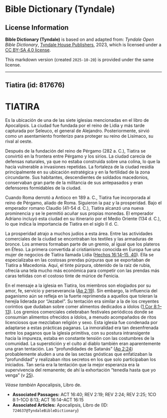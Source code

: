 # Bible Dictionary (Tyndale)

## License Information

**Bible Dictionary (Tyndale)** is based on and adapted from: _Tyndale Open Bible Dictionary_, [Tyndale House Publishers](https://tyndaleopenresources.com/), 2023, which is licensed under a [CC BY-SA 4.0 license](https://creativecommons.org/licenses/by-sa/4.0/legalcode.en).

This markdown version (created `2025-10-20`) is provided under the same license.



--------------------------------

## Tiatira (id: 817676)

TIATIRA
=======

Es la ubicación de una de las siete iglesias mencionadas en el libro de Apocalipsis. La ciudad fue fundada por el reino de Lidia y más tarde capturada por Seleuco, el general de Alejandro. Posteriormente, sirvió como un asentamiento fronterizo para proteger su reino de Lisímaco, su rival al oeste.

Después de la fundación del reino de Pérgamo (282 a. C.), Tiatira se convirtió en la frontera entre Pérgamo y los sirios. La ciudad carecía de defensas naturales, ya que no estaba construida sobre una colina, lo que la hacía vulnerable a invasiones repetidas. La fortaleza de la ciudad residía principalmente en su ubicación estratégica y en la fertilidad de la zona circundante. Sus habitantes, descendientes de soldados macedonios, conservaban gran parte de la militancia de sus antepasados y eran defensores formidables de la ciudad.

Cuando Roma derrotó a Antíoco en 189 a. C., Tiatira fue incorporada al reino de Pérgamo, aliado de Roma. Siguieron la paz y la prosperidad. Bajo el emperador romano Claudio (41–54 d. C.), Tiatira alcanzó una nueva prominencia y se le permitió acuñar sus propias monedas. El emperador Adriano incluyó esta ciudad en su itinerario por el Medio Oriente (134 d. C.), lo que indica la importancia de Tiatira en el siglo II d. C.

La prosperidad atrajo a muchos judíos a esta área. Entre las actividades comerciales de la ciudad se encontraban los textiles y las armaduras de bronce. Los armeros formaban parte de un gremio, al igual que los plateros en Éfeso. La primera convertida al cristianismo conocida en Europa fue una mujer de negocios de Tiatira llamada Lidia ([Hechos 16:14–15, 40](https://ref.ly/Acts16:14-Acts16:15,Acts16:40)). Ella se especializaba en las costosas prendas púrpuras que se exportaban de Tiatira a Macedonia. Aquí, el tinte púrpura, obtenido de la raíz de rubia, ofrecía una tela mucho más económica para competir con las prendas más caras teñidas con el costoso tinte de múrice de Fenicia.

En el mensaje a la iglesia en Tiatira, los miembros son elogiados por su amor, fe, servicio y perseverancia ([Ap 2:19](https://ref.ly/Rev2:19)). Sin embargo, la influencia del paganismo aún se refleja en la fuerte reprimenda a aquellos que toleran la herejía liderada por “Jezabel”. Su tentación era similar a la de los creyentes corintios que dudaban sobre comer alimentos dedicados a ídolos ([1 Cor 8:1–13](https://ref.ly/1Cor8:1-1Cor8:13)). Los gremios comerciales celebraban festivales periódicos donde se consumían alimentos ofrecidos a ídolos, a menudo acompañados de ritos licenciosos que mezclaban religión y sexo. Esta iglesia fue condenada por adaptarse a estas prácticas paganas. La inmoralidad era tan desenfrenada entre los paganos que la iglesia primitiva, con su postura intransigente hacia la impureza, estaba en constante tensión con las costumbres de la comunidad. La superstición y el culto al diablo también eran aparentemente una gran tentación. Las “profundidades de Satanás” ([Ap 2:24](https://ref.ly/Rev2:24)) probablemente aluden a una de las sectas gnósticas que enfatizaban la “profundidad” y realizaban ritos secretos en los que solo participaban los iniciados. Tan seria era la tentación que la mejor esperanza era la supervivencia del remanente; de ahí la exhortación “tenedla hasta que yo venga” (v [25](https://ref.ly/Rev2:25)).

*Véase también* Apocalipsis, Libro de.

* **Associated Passages:** ACT 16:40; REV 2:19; REV 2:24; REV 2:25; 1CO 8:1–1CO 8:13; ACT 16:14–ACT 16:15
* **Associated Articles:** Apocalipsis, Libro de (ID: `724637@TyndaleBibleDictionary`)

